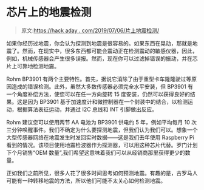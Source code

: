 # 芯片上的地震检测

> 原文:[https://hack aday . com/2019/07/06/片上地震检测/](https://hackaday.com/2019/07/06/earthquake-detection-on-a-chip/)

如果你经历过地震，你会认为探测到地震是很容易的。如果东西在晃动，那就是地震了。然而，在现实中，很多东西都可能会震动正在检测震动的敏感仪器，因此，例如，机械传感器会产生很多误报。然而，现在你可以过滤掉错误的振动，并在芯片上可靠地检测地震。

Rohm BP3901 有两个主要特性。首先，据说它消除了由于重型卡车隆隆驶过等原因造成的错误检测。此外，虽然大多数传感器必须完全水平安装，但 BP3901 有一个角度补偿方法，使您可以在任一方向旋转 15 度安装，仍然可以获得良好的结果。这是因为 BP3901 基于加速度计和微控制器在一个封装中的结合，以检测运动，根据算法表征运动，并通过 I2C 总线和 INT 引脚做出反应。

Rohm 建议您可以使用两节 AA 电池为 BP3901 供电约 5 年，例如平均每月 10 次三分钟唤醒事件。我们不确定为什么要探测地震，但我们认为我们可以。想象一个大型传感器网络在地震发生时发回实时数据——这是我们去年使用 Raspberry Pi 看到的情况。该项目使用地震检波器作为探测器，可以用这种芯片代替。罗门计划下个月销售“OEM 数量”,我们希望这意味着我们可以从经销商那里获得更少的数量。

正如我们之前所见，很多人花了很多时间思考如何预测地震。有趣的是，古罗马人可能有一种转移地震的方法，所以他们可能不太关心如何检测地震。